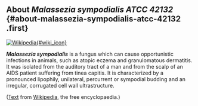About *Malassezia sympodialis ATCC 42132* {#about-malassezia-sympodialis-atcc-42132 .first}
-----------------------------------------

[![Wikipedia](/img/wikipedia_logo_v2_en.png){#wiki_icon}](http://en.wikipedia.org/wiki/Malassezia_sympodialis)

***Malassezia sympodialis*** is a fungus which can cause opportunistic
infections in animals, such as atopic eczema and granulomatous
dermatitis. It was isolated from the auditory tract of a man and from
the scalp of an AIDS patient suffering from tinea capitis. It is
characterized by a pronounced lipophily, unilateral, percurrent or
sympodial budding and an irregular, corrugated cell wall ultrastructure.

([Text](http://en.wikipedia.org/wiki/Malassezia_sympodialis) from
[Wikipedia](http://en.wikipedia.org/), the free encyclopaedia.)
